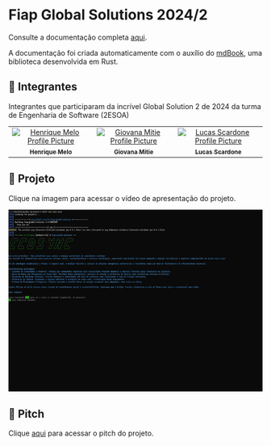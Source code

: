 # Fiap Global Solutions 2024/2

Consulte a documentação completa [aqui](https://hemelo.github.io/global-solutions-2-2024/).

A documentação foi criada automaticamente com o auxílio do [mdBook](https://github.com/rust-lang/mdBook), uma biblioteca desenvolvida em Rust.


<h2 id="colab">🤝 Integrantes </h2>

Integrantes que participaram da incrível Global Solution 2 de 2024 da turma de Engenharia de Software (2ESOA)

<table>
  <tr>
    <td align="center">
      <a href="https://github.com/hemelo">
        <img src="https://avatars.githubusercontent.com/u/68973850?v=4" width="100px;" alt="Henrique Melo Profile Picture"/><br>
        <sub>
          <b>Henrique Melo</b>
        </sub>
      </a>
    </td>
    <td align="center">
      <a href="https://github.com/giovanamitie">
        <img src="https://avatars.githubusercontent.com/u/164270092?v=4" width="100px;" alt="Giovana Mitie Profile Picture"/><br>
        <sub>
          <b>Giovana Mitie</b>
        </sub>
      </a>
    </td>
    <td align="center">
      <a href="https://github.com/lucasScardone">
        <img src="https://avatars.githubusercontent.com/u/63477186?v=4" width="100px;" alt="Lucas Scardone Profile Picture"/><br>
        <sub>
          <b>Lucas Scardone</b>
        </sub>
      </a>
    </td>
  </tr>
</table>

<h2 id="projeto">🚀 Projeto</h2>

Clique na imagem para acessar o vídeo de apresentação do projeto.

<a href="https://drive.proton.me/urls/0TKGAGH74C#8q68gxdv676f">
    <img src="docs/src/img.png" alt="Imagem do Projeto" width="640" height="360">
</a>

<h2 id="pitch">🎤 Pitch</h2>

Clique <a href="https://drive.proton.me/urls/P3S5XJHK70#Y6zLQfW8MCKK">aqui</a> para acessar o pitch do projeto.